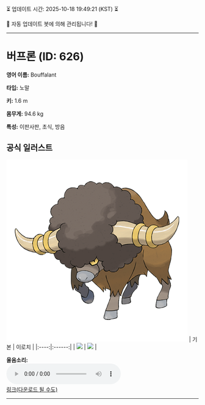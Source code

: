 
⏳ 업데이트 시간: 2025-10-18 19:49:21 (KST) ⏳

🤖 자동 업데이트 봇에 의해 관리됩니다! 🤖

---

# 버프론 (ID: 626)
**영어 이름:** Bouffalant

**타입:** 노말

**키:** 1.6 m

**몸무게:** 94.6 kg

**특성:** 이판사판, 초식, 방음

## 공식 일러스트
![](https://raw.githubusercontent.com/PokeAPI/sprites/master/sprites/pokemon/other/official-artwork/626.png)
| 기본 | 이로치 |
|:----:|:------:|
| <img src="http://play.pokemonshowdown.com/sprites/ani/bouffalant.gif" width="200"> | <img src="http://play.pokemonshowdown.com/sprites/ani-shiny/bouffalant.gif" width="200"> |

**울음소리:**<br><audio controls src="https://raw.githubusercontent.com/PokeAPI/cries/main/cries/pokemon/latest/626.ogg"></audio><br> [링크(다운로드 될 수도)](https://raw.githubusercontent.com/PokeAPI/cries/main/cries/pokemon/latest/626.ogg)


---
